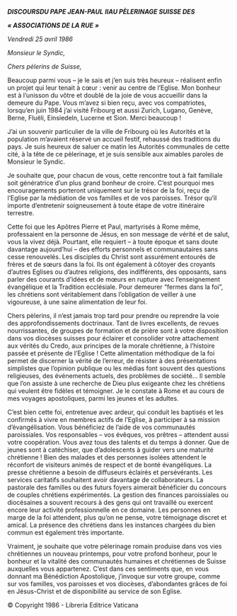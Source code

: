 ***DISCOURS******DU PAPE JEAN-PAUL*** ***II******AU PÈLERINAGE SUISSE DES***

***« ASSOCIATIONS DE LA RUE »***

*Vendredi 25 avril 1986*

*Monsieur le Syndic,*

*Chers pèlerins de Suisse,*

Beaucoup parmi vous – je le sais et j’en suis très heureux – réalisent enfin un projet qui leur tenait à cœur : venir au centre de l’Eglise. Mon bonheur est à l’unisson du vôtre et doublé de la joie de vous accueillir dans la demeure du Pape. Vous m’avez si bien reçu, avec vos compatriotes, lorsqu’en juin 1984 j’ai visité Fribourg et aussi Zurich, Lugano, Genève, Berne, Fluëli, Einsiedeln, Lucerne et Sion. Merci beaucoup !

J’ai un souvenir particulier de la ville de Fribourg où les Autorités et la population m’avaient réservé un accueil festif, rehaussé des traditions du pays. Je suis heureux de saluer ce matin les Autorités communales de cette cité, à la tête de ce pèlerinage, et je suis sensible aux aimables paroles de Monsieur le Syndic.

Je souhaite que, pour chacun de vous, cette rencontre tout à fait familiale soit génératrice d’un plus grand bonheur de croire. C’est pourquoi mes encouragements porteront uniquement sur le trésor de la foi, reçu de l’Eglise par la médiation de vos familles et de vos paroisses. Trésor qu’il importe d’entretenir soigneusement à toute étape de votre itinéraire terrestre.

Cette foi que les Apôtres Pierre et Paul, martyrisés à Rome même, professaient en la personne de Jésus, en son message de vérité et de salut, vous la vivez déjà. Pourtant, elle requiert – à toute époque et sans doute davantage aujourd’hui – des efforts personnels et communautaires sans cesse renouvelés. Les disciples du Christ sont assurément entourés de frères et de sœurs dans la foi. Ils ont également à côtoyer des croyants d’autres Eglises ou d’autres religions, des indifférents, des opposants, sans parler des courants d’idées et de mœurs en rupture avec l’enseignement évangélique et la Tradition ecclésiale. Pour demeurer “fermes dans la foi”, les chrétiens sont véritablement dans l’obligation de veiller à une vigoureuse, à une saine alimentation de leur foi.

Chers pèlerins, il n’est jamais trop tard pour prendre ou reprendre la voie des approfondissements doctrinaux. Tant de livres excellents, de revues nourrissantes, de groupes de formation et de prière sont à votre disposition dans vos diocèses suisses pour éclairer et consolider votre attachement aux vérités du Credo, aux principes de la morale chrétienne, à l’histoire passée et présente de l’Eglise ! Cette alimentation méthodique de la foi permet de discerner la vérité de l’erreur, de résister à des présentations simplistes que l’opinion publique ou les médias font souvent des questions religieuses, des événements actuels, des problèmes de société... Il semble que l’on assiste à une recherche de Dieu plus exigeante chez les chrétiens qui veulent être fidèles et témoigner. Je le constate à Rome et au cours de mes voyages apostoliques, parmi les jeunes et les adultes.

C’est bien cette foi, entretenue avec ardeur, qui conduit les baptisés et les confirmés à vivre en membres actifs de l’Eglise, à participer à sa mission d’évangélisation. Vous bénéficiez de l’aide de vos communautés paroissiales. Vos responsables – vos évêques, vos prêtres – attendent aussi votre coopération. Vous avez tous des talents et du temps à donner. Que de jeunes sont à catéchiser, que d’adolescents à guider vers une maturité chrétienne ! Bien des malades et des personnes isolées attendent le réconfort de visiteurs animés de respect et de bonté évangéliques. La presse chrétienne a besoin de diffuseurs éclairés et persévérants. Les services caritatifs souhaitent avoir davantage de collaborateurs. La pastorale des familles ou des futurs foyers aimerait bénéficier du concours de couples chrétiens expérimentés. La gestion des finances paroissiales ou diocésaines a souvent recours à des gens qui ont travaillé ou exercent encore leur activité professionnelle en ce domaine. Les personnes en marge de la foi attendent, plus qu’on ne pense, votre témoignage discret et amical. La présence des chrétiens dans les instances chargées du bien commun est également très importante.

Vraiment, je souhaite que votre pèlerinage romain produise dans vos vies chrétiennes un nouveau printemps, pour votre profond bonheur, pour le bonheur et la vitalité des communautés humaines et chrétiennes de Suisse auxquelles vous appartenez. C’est dans ces sentiments que, en vous donnant ma Bénédiction Apostolique, j’invoque sur votre groupe, comme sur vos familles, vos paroisses et vos diocèses, d’abondantes grâces de foi en Jésus-Christ et de disponibilité au service de son Eglise.

© Copyright 1986 - Libreria Editrice Vaticana